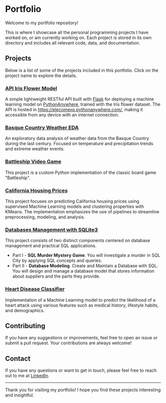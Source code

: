 # Portfolio

Welcome to my portfolio repository!

This is where I showcase all the personal programming projects I have worked on, or am currently working on. Each project is stored in its own directory and includes all relevant code, data, and documentation.

## Projects

Below is a list of some of the projects included in this portfolio. Click on the project name to explore the details.

### [API Iris Flower Model](https://github.com/elecomexp/api_iris_model)

A simple lightweight RESTful API built with [Flask](https://flask.palletsprojects.com/en/stable/) for deploying a machine learning model on [PythonAnywhere](https://www.pythonanywhere.com/), trained with the Iris flower dataset. The API is hosted in https://elecomexp.pythonanywhere.com/, making it accessible from any device with an internet connection.

### [Basque Country Weather EDA](./basque_country_weather_EDA)

An exploratory data analysis of weather data from the Basque Country during the last century. Focused on temperature and precipitation trends and extreme weather events.

### [Battleship Video Game](./battleship_videogame)

This project is a custom Python implementation of the classic board game "Battleship".

### [California Housing Prices](./california_housing_prices)

This project focuses on predicting California housing prices using supervised Machine Learning models and clustering properties with KMeans. The implementation emphasizes the use of pipelines to streamline preprocessing, modeling, and analysis.

### [Databases Management with SQLite3](./databases_SQL)

This project consists of two distinct components centered on database management and practical SQL applications.

* Part I - **SQL Murder Mystery Game**. You will investigate a murder in SQL City by applying SQL concepts and queries.
* Part II - **Database Modeling**. Create and Maintain a Database with SQL. You will design and manage a database model that stores information about suppliers and the parts they provide.

### [Heart Disease Classifier](./heart_disease_classifier)

Implementation of a Machine Learning model to predict the likelihood of a heart attack using various features such as medical history, lifestyle habits, and demographics.

## Contributing

If you have any suggestions or improvements, feel free to open an issue or submit a pull request. Your contributions are always welcome!

## Contact

If you have any questions or want to get in touch, please feel free to reach out to me at [LinkedIn](https://www.linkedin.com/in/landercombarroexposito/).

---

Thank you for visiting my portfolio! I hope you find these projects interesting and insightful.
